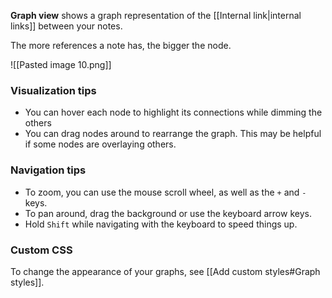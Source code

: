 **Graph view** shows a graph representation of the [[Internal link|internal links]] between your notes.

The more references a note has, the bigger the node.

![[Pasted image 10.png]]

### Visualization tips

- You can hover each node to highlight its connections while dimming the others
- You can drag nodes around to rearrange the graph. This may be helpful if some nodes are overlaying others.

### Navigation tips

- To zoom, you can use the mouse scroll wheel, as well as the `+` and `-` keys.
- To pan around, drag the background or use the keyboard arrow keys.
- Hold `Shift` while navigating with the keyboard to speed things up.

### Custom CSS

To change the appearance of your graphs, see [[Add custom styles#Graph styles]].